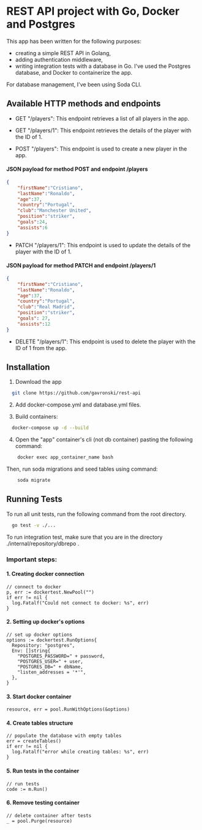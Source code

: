 
# REST API project with Go, Docker and Postgres
This app has been written for the following purposes:
* creating a simple REST API in Golang,
* adding authentication middleware, 
* writing integration tests with a database in Go. 
I've used the Postgres database, and Docker to containerize the app. 

For database management, I've been using Soda CLI.  
 


## Available HTTP methods and endpoints

* GET "/players": This endpoint retrieves a list of all players in the app.

* GET "/players/1": This endpoint retrieves the details of the player with the ID of 1.
* POST "/players": This endpoint is used to create a new player in the app.

#### JSON payload for method POST and endpoint /players
```json
{
    "firstName":"Cristiano",
    "lastName":"Ronaldo",
    "age":37,
    "country":"Portugal",
    "club":"Manchester United",
    "position":"striker",
    "goals":24,
    "assists":6
}
```
* PATCH "/players/1": This endpoint is used to update the details of the player with the ID of 1.

#### JSON payload for method PATCH and endpoint /players/1
```json 
{
    "firstName":"Cristiano",
    "lastName":"Ronaldo",
    "age":37,
    "country":"Portugal",
    "club":"Real Madrid",
    "position":"striker",
    "goals": 27,
    "assists":12
}
```
* DELETE "/players/1": This endpoint is used to delete the player with the ID of 1 from the app.






## Installation

1. Download the app 

```bash
  git clone https://github.com/gavronski/rest-api
```
2. Add docker-compose.yml and database.yml files.

3. Build containers: 
```bash
  docker-compose up -d --build
```
4. Open the "app" container's cli (not db container) pasting the following command: 

```bash 
    docker exec app_container_name bash 
```
Then, run soda migrations and seed tables using command: 
```bash 
    soda migrate
```


## Running Tests

To run all unit tests, run the following command from the root directory.

```bash
  go test -v ./...
```

To run integration test, make sure that you are in the directory ./internal/repository/dbrepo .

### Important steps: 
#### 1. Creating docker connection 
```golang
// connect to docker
p, err := dockertest.NewPool("")
if err != nil {
  log.Fatalf("Could not connect to docker: %s", err)
}
```
#### 2. Setting up docker's options
```golang
// set up docker options
options := dockertest.RunOptions{
  Repository: "postgres",
  Env: []string{
    "POSTGRES_PASSWORD=" + password,
    "POSTGRES_USER=" + user,
    "POSTGRES_DB=" + dbName,
    "listen_addresses = '*'",
  },
}
```
#### 3. Start docker container 
```golang 
resource, err = pool.RunWithOptions(&options)
```

#### 4. Create tables structure 
```golang 
// populate the database with empty tables
err = createTables()
if err != nil {
  log.Fatalf("error while creating tables: %s", err)
}
```

#### 5. Run tests in the container
```golang 
// run tests
code := m.Run()
```

#### 6. Remove testing container
```golang 
// delete container after tests
_ = pool.Purge(resource)
```
